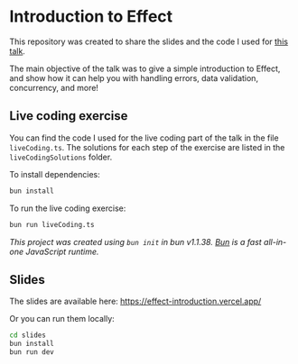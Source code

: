 # Introduction to Effect

This repository was created to share the slides and the code I used for [this talk](https://www.youtube.com/watch?v=bfQaG1fL-F0).

The main objective of the talk was to give a simple introduction to Effect, and show how it can help you with handling errors, data validation, concurrency, and more!

## Live coding exercise

You can find the code I used for the live coding part of the talk in the file `liveCoding.ts`. The solutions for each step of the exercise are listed in the `liveCodingSolutions` folder.

To install dependencies:

```bash
bun install
```

To run the live coding exercise:

```bash
bun run liveCoding.ts
```

_This project was created using `bun init` in bun v1.1.38. [Bun](https://bun.sh) is a fast all-in-one JavaScript runtime._

## Slides

The slides are available here: https://effect-introduction.vercel.app/

Or you can run them locally:

```bash
cd slides
bun install
bun run dev
```
